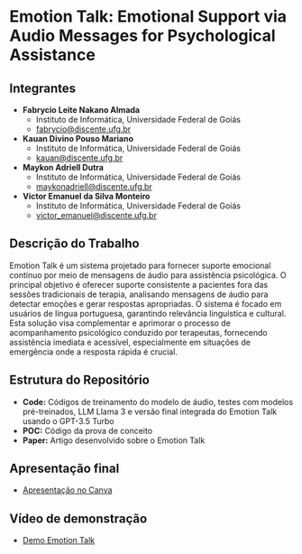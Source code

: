 # Emotion Talk: Emotional Support via Audio Messages for Psychological Assistance

## Integrantes
- **Fabrycio Leite Nakano Almada**
  - Instituto de Informática, Universidade Federal de Goiás
  - fabrycio@discente.ufg.br
- **Kauan Divino Pouso Mariano**
  - Instituto de Informática, Universidade Federal de Goiás
  - kauan@discente.ufg.br
- **Maykon Adriell Dutra**
  - Instituto de Informática, Universidade Federal de Goiás
  - maykonadriell@discente.ufg.br
- **Victor Emanuel da Silva Monteiro**
  - Instituto de Informática, Universidade Federal de Goiás
  - victor_emanuel@discente.ufg.br

## Descrição do Trabalho
Emotion Talk é um sistema projetado para fornecer suporte emocional contínuo por meio de mensagens de áudio para assistência psicológica. O principal objetivo é oferecer suporte consistente a pacientes fora das sessões tradicionais de terapia, analisando mensagens de áudio para detectar emoções e gerar respostas apropriadas. O sistema é focado em usuários de língua portuguesa, garantindo relevância linguística e cultural. Esta solução visa complementar e aprimorar o processo de acompanhamento psicológico conduzido por terapeutas, fornecendo assistência imediata e acessível, especialmente em situações de emergência onde a resposta rápida é crucial.

## Estrutura do Repositório
- **Code:** Códigos de treinamento do modelo de áudio, testes com modelos pré-treinados, LLM Llama 3 e versão final integrada do Emotion Talk usando o GPT-3.5 Turbo
- **POC:** Código da prova de conceito
- **Paper:** Artigo desenvolvido sobre o Emotion Talk

## Apresentação final
- [Apresentação no Canva](https://www.canva.com/design/DAGKZ_sh7YI/bzeaNDeHxr-4aNtEftOddQ/view?utm_content=DAGKZ_sh7YI&utm_campaign=designshare&utm_medium=link&utm_source=editor)

## Vídeo de demonstração
- [Demo Emotion Talk](https://drive.google.com/file/d/1KYOi0Aht4sqRLRtGuzH_6wvhlwKU8AN_/view?usp=sharing)
